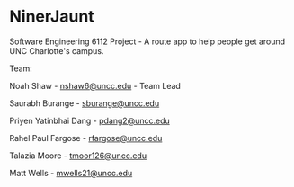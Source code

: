 # NinerJaunt
Software Engineering 6112 Project - A route app to help people get around UNC Charlotte's campus.

Team:

Noah Shaw - nshaw6@uncc.edu - Team Lead

Saurabh Burange - sburange@uncc.edu

Priyen Yatinbhai Dang - pdang2@uncc.edu

Rahel Paul Fargose - rfargose@uncc.edu

Talazia Moore - tmoor126@uncc.edu

Matt Wells - mwells21@uncc.edu
